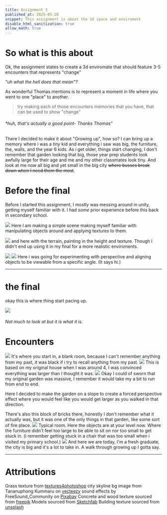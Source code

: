 ```yaml
---
title: Assignment 3
published_at: 2025-05-20
snippet: This assignment is about the 3d space and enviroment
disable_html_sanitization: true
allow_math: true
---
```

# So what is this about
Ok, the assignment states to create a 3d enviromate that should feature 3-5 encounters that represents "change"

*"uh what the hell does that mean"?*

As wonderful Thomas mentions is to represent a moment in life where you went to one "place" to another. 
> try making each of those encounters memories that you have, that can be used to show "change" 
###### *huh, that's actually a good point- Thanks Thomas"

There I decided to make it about "Growing up", how so? I can bring up a memory where i was a *tiny* kid and everything i saw was big, the furniture, the, walls, and the year 6 kids. As i get older, things start changing, I don't remember that garden looking that big, those year prep students look awfully large for their age and me and my other classmates look tiny. And look at me now all big and yet small in the big city ~~where busses break down when I need them the most~~.

# Before the final
Before I started this assignment, I mostly was messing around in unity, getting myself familiar with it. I had *some* prior experience before this back in secondary school.

![](spcscrn.png)
Here I am making a simple scene making myself familiar with manipulating objects around and applying textures to them.

![](trnscrn.png)
and here with the terrain, painting in the height and texture. Though I didn't end up using it in my final for a more realistic enviroments.

![](txtscrn.png) ![](algnscrn.png)
Here i was going for experimenting with perspective and aligning objects to be viewable from a specific angle.
(It says hi.)

---
# the final
okay this is where thing start pacing up.

![](layout.png)
###### *Not much to look at but it is what it is.*
# Encounters
![](blankroom)
It's where you start in, a blank room, because I can't remember anything from my past, it was black if i try to recall anything from my past.
![](bighouse.png)
This is based on my original house when I was around 4, I was convinced everything was larger than I thought it was.
![](garden.png)
Okay I could of sworn that my original garden was massive, I remember it would take my a bit to run from end to end.

Here I decided to make the garden on a slope to create a forced perspective effect where you would feel like you would get larger as you walked in that direction.

There's also this block of bricks there, honestly I don't remember what it actually was, but it was one of the only things in that garden, like some sort of fire place.
![](classroom.png)
Typical room. Here the objects are at your level now. Where the furniture didn't feel too large to be able to sit on nor too small to get stuck in. (i remember getting stuck in a chair that was too small when i visited my primary school.) 
![](city.png)
And here we are today, I'm a fresh graduate, the city is big and it's a lot to take in. A walk through growing up I gotta say.

---
# Attributions

Grass texture from [textures4photoshop](https://www.textures4photoshop.com/tex/about.aspx#license)
city skyline bg image from Tananuphong Kummaru on [vecteezy](https://www.vecteezy.com/png/13215129-modern-cityscape-skyline)
sound effects by FreeSound_Community on [Pixabay](https://pixabay.com/)
Concrete and wood texture sourced from [freepik](https://www.freepik.com/)
Models sourced from [Sketchfab](https://sketchfab.com/)
Building texture sourced from [unsplash](https://unsplash.com/)
